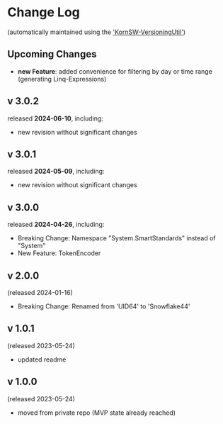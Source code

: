 # Change Log

(automatically maintained using the ['KornSW-VersioningUtil'](https://github.com/KornSW/VersioningUtil))



## Upcoming Changes

* **new Feature**: added convenience for filtering by day or time range (generating Linq-Expressions)



## v 3.0.2
released **2024-06-10**, including:
 - new revision without significant changes



## v 3.0.1
released **2024-05-09**, including:
 - new revision without significant changes



## v 3.0.0
released **2024-04-26**, including:
 - Breaking Change: Namespace "System.SmartStandards" instead of "System"
 - New Feature: TokenEncoder



## v 2.0.0
(released 2024-01-16)

 - Breaking Change: Renamed from 'UID64' to 'Snowflake44'

## v 1.0.1
(released 2023-05-24)

 - updated readme

## v 1.0.0
(released 2023-05-24)

 - moved from private repo (MVP state already reached)
